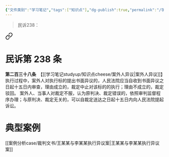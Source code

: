 ```yaml
---
{"文件类别":"学习笔记","tags":["知识点"],"dg-publish":true,"permalink":"/学习笔记studyup/知识点cheese/案外人异议/","dgPassFrontmatter":true,"created":"2024-10-23T17:36:30.426+08:00","updated":"2024-10-23T17:37:33.462+08:00"}
---
```


>民诉238： 
<div class="transclusion internal-embed is-loaded"><a class="markdown-embed-link" href="////#t238" aria-label="Open link"><svg xmlns="http://www.w3.org/2000/svg" width="24" height="24" viewBox="0 0 24 24" fill="none" stroke="currentColor" stroke-width="2" stroke-linecap="round" stroke-linejoin="round" class="svg-icon lucide-link"><path d="M10 13a5 5 0 0 0 7.54.54l3-3a5 5 0 0 0-7.07-7.07l-1.72 1.71"></path><path d="M14 11a5 5 0 0 0-7.54-.54l-3 3a5 5 0 0 0 7.07 7.07l1.71-1.71"></path></svg></a><div class="markdown-embed">

<div class="markdown-embed-title">

# 民诉第 238 条

</div>


**第二百三十八条**　【[[学习笔记studyup/知识点cheese/案外人异议\|案外人异议]]】执行过程中，案外人对执行标的提出书面异议的，人民法院应当自收到书面异议之日起十五日内审查，理由成立的，裁定中止对该标的的执行；理由不成立的，裁定驳回。
案外人、当事人对裁定不服，认为原判决、裁定错误的，依照审判监督程序办理；与原判决、裁定无关的，可以自裁定送达之日起十五日内向人民法院提起诉讼。 

</div></div>

# 典型案例
[[案例分析case/裁判文书/王某某与李某某执行异议案\|王某某与李某某执行异议案]]
